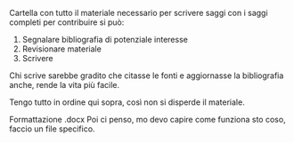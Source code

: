 Cartella con tutto il materiale necessario per scrivere saggi con i saggi completi per contribuire si può:

1) Segnalare bibliografia di potenziale interesse
2) Revisionare materiale
3) Scrivere

Chi scrive sarebbe gradito che citasse le fonti e aggiornasse la bibliografia anche, rende la vita più facile.

Tengo tutto in ordine qui sopra, così non si disperde il materiale.

Formattazione .docx
Poi ci penso, mo devo capire come funziona sto coso, faccio un file specifico.
